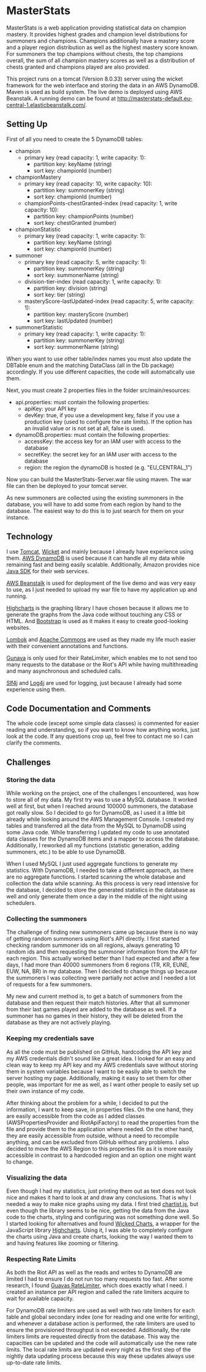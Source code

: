 # MasterStats

MasterStats is a web application providing statistical data on champion
mastery. It provides highest grades and champion level distributions
for summoners and champions. Champions additionally have a mastery score
and a player region distribution as well as the highest mastery score known.
For summoners the top champions without chests, the top champions overall,
the sum of all champion mastery scores as well as a distribution of chests
granted and champions played are also provided.

This project runs on a tomcat (Version 8.0.33) server using the wicket framework
for the web interface and storing the data in an AWS DynamoDB. Maven is used as build
system. The live demo is deployed using AWS Beanstalk. A running demo can be found at
http://masterstats-default.eu-central-1.elasticbeanstalk.com/.

## Setting Up
First of all you need to create the 5 DynamoDB tables:
* champion
  * primary key (read capacity: 1, write capacity: 1):
    * partition key: keyName (string)
    * sort key: championId (number)
* championMastery
  * primary key (read capacity: 10, write capacity: 10):
    * partition key: summonerKey (string)
    * sort key: championId (number)
  * championPoints-chestGranted-index (read capacity: 1, write capacity: 10):
    * partition key: championPoints (number)
    * sort key: chestGranted (number)
* championStatistic
  * primary key (read capacity: 1, write capacity: 1):
    * partition key: keyName (string)
    * sort key: championId (number)
* summoner
  * primary key (read capacity: 5, write capacity: 1):
    * partition key: summonerKey (string)
    * sort key: summonerName (string)
  * division-tier-index (read capacity: 1, write capacity: 1):
    * partition key: division (string)
    * sort key: tier (string)
  * masteryScore-lastUpdated-index (read capacity: 5, write capacity: 1):
    * partition key: masteryScore (number)
    * sort key: lastUpdated (number)
* summonerStatistic
  * primary key (read capacity: 1, write capacity: 1):
    * partition key: summonerKey (string)
    * sort key: summonerName (string)

When you want to use other table/index names you must also update the DBTable
enum and the matching DataClass (all in the Db package) accordingly. If you use
different capacities, the code will automatically use them.

Next, you must create 2 properties files in the folder src/main/resources:
* api.properties: must contain the following properties:
  * apiKey: your API key
  * devKey: true, if you use a development key, false if you use a
  production key (used to configure the rate limits). If the option has
  an invalid value or is not set at all, false is used.
* dynamoDB.properties: must contain the following properties:
  * accessKey: the access key for an IAM user with access to the database
  * secretKey: the secret key for an IAM user with access to the database
  * region: the region the dynamoDB is hosted (e.g. "EU_CENTRAL_1")

Now you can build the MasterStats-Server.war file using maven. The war file
can then be deployed to your tomcat server.

As new summoners are collected using the existing summoners in the database,
you will have to add some from each region by hand to the database. The easiest
way to do this is to just search for them on your instance.

## Technology

I use [Tomcat](http://tomcat.apache.org/), [Wicket](http://wicket.apache.org/) and mainly because I
already have experience using  them. [AWS DynamoDB](https://aws.amazon.com/dynamodb) is used because it
can handle all my data while remaining fast and being easily scalable. Additionally, Amazon provides nice
[Java SDK](https://aws.amazon.com/sdk-for-java/) for their web services.

[AWS Beanstalk](https://aws.amazon.com/elasticbeanstalk) is used for deployment of the live demo and
was very easy to use, as I just needed to upload my war file to have my application up and
running.

[Highcharts](http://www.highcharts.com/) is the graphing library I have chosen because it allows me
to generate the graphs from the Java code without touching any CSS or HTML. And
[Bootstrap](http://getbootstrap.com/) is used as it makes it easy to create good-looking websites.

[Lombok](https://projectlombok.org/) and [Apache Commons](https://commons.apache.org/) are
used as they made my life much easier with their convenient annotations and functions.

[Gunava](https://github.com/google/guava) is only used for their RateLimiter, which enables me to
not send too many requests to the database or the Riot's API while having multithreading and many
asynchronous and scheduled calls.

[Slf4j](http://www.slf4j.org/) and [Log4j](http://logging.apache.org/log4j) are used for logging, just
because I already had some experience using them.

## Code Documentation and Comments

The whole code (except some simple data classes) is commented for easier reading
and understanding, so if you want to know how anything works, just look at
the code. If any questions crop up, feel free to contact me so I can clarify
the comments.

## Challenges

### Storing the data
While working on the project, one of the challenges I encountered, was how to store
all of my data. My first try was to use a MySQL database. It worked well at first,
but when I reached around 100000 summoners, the database got really slow. So I
decided to go for DynamoDB, as I used it a little bit already while looking around
the AWS Management Console. I created my tables and transferred all the data from
the MySQL to DynamoDB using some Java code. While transferring I updated my code to
use annotated data classes for the DynamoDB items and a mapper to access the
database. Additionally, I reworked all my functions (statistic generation, adding
summoners, etc.) to be able to use DynamoDB.

When I used MySQL I just used aggregate functions to generate my statistics. With
DynamoDB, I needed to take a different approach, as there are no aggregate functions.
I started scanning the whole database and collection the data while scanning. As this
process is very read intensive for the database, I decided to store the generated
statistics in the database as well and only generate them once a day in the middle of
the night using schedulers.

### Collecting the summoners
The challenge of finding new summoners came up because there is no way of getting
random summoners using Riot's API directly. I first started checking random summoner
ids on all regions, always generating 10 random ids and then requesting the summoner
information from the API for each region. This actually worked better than I had expected
and after a few days, I had more than 40000 summoners from 6 regions (TR, KR, EUNE,
EUW, NA, BR) in my database. Then I decided to change things up because the summoners I
was collecting were partially not active and I needed a lot of requests for a few summoners.

My new and current method is, to get a batch of summoners from the database and then request
their match histories. After that all summoner from their last games played are added to the
database as well. If a summoner has no games in their history, they will be deleted from the
database as they are not actively playing.

### Keeping my credentials save
As all the code must be published on GitHub, hardcoding the API key and my AWS credentials
didn't sound like a great idea. I looked for an easy and clean way to keep my API key
and my AWS credentials save without storing them in system variables because I want to be
easily able to switch the server hosting my page. Additionally, making it easy to set them
for other people, was important for me as well, as I want other people to easily set
up their own instance of my code.

After thinking about the problem for a while, I decided to put the information, I want to
keep save, in properties files. On the one hand, they are easily accessible from the code
as I added classes (AWSPropertiesProvider and RiotApiFactory) to read the properties from
the file and provide them to the application where needed. On the other hand, they are easily
accessible from outside, without a need to recompile anything, and can be excluded from GitHub
without any problems. I also decided to move the AWS Region to this properties file
as it is more easily accessible in contrast to a hardcoded region and an option one might want to change.

### Visualizing the data
Even though I had my statistics, just printing them out as text does not look nice and makes it
hard to look at and draw any conclusions. That is why I needed a way to make nice graphs using
my data. I first tried [chartist.js](https://gionkunz.github.io/chartist-js/), but even though
the library seems to be nice, getting the data from the Java code to the charts, styling and
configuring was not something done well. So I started looking for alternatives and found
[Wicked Charts](https://github.com/thombergs/wicked-charts), a wrapper for the JavaScript library
[Highcharts](http://www.highcharts.com/). Using it, I was able to completely configure the charts
using Java and create charts, looking the way I wanted them to and having features like zooming or
filtering.


### Respecting Rate Limits
As both the Riot API as well as the reads and writes to DynamoDB are limited I had to ensure I do not
run too many requests too fast. After some research, I found [Guavas RateLimiter](http://docs.guava-libraries.googlecode.com/git/javadoc/com/google/common/util/concurrent/RateLimiter.html),
which does exactly what I need. I created an instance per API region and called the rate limiters
acquire to wait for available capacity.

For DynamoDB rate limiters are used as well with two rate limiters for each table and global secondary
index (one for reading and one write for writing), and whenever a database action is performed,
the rate limiters are used to ensure the provisioned throughput is not exceeded. Additionally,
the rate limiters limits are requested directly from the database. This way the capacities can be
updated and the code will automatically use the new rate limits. The local rate limits are updated
every night as the first step of the nightly data updating process because this way these updates always
use up-to-date rate limits.